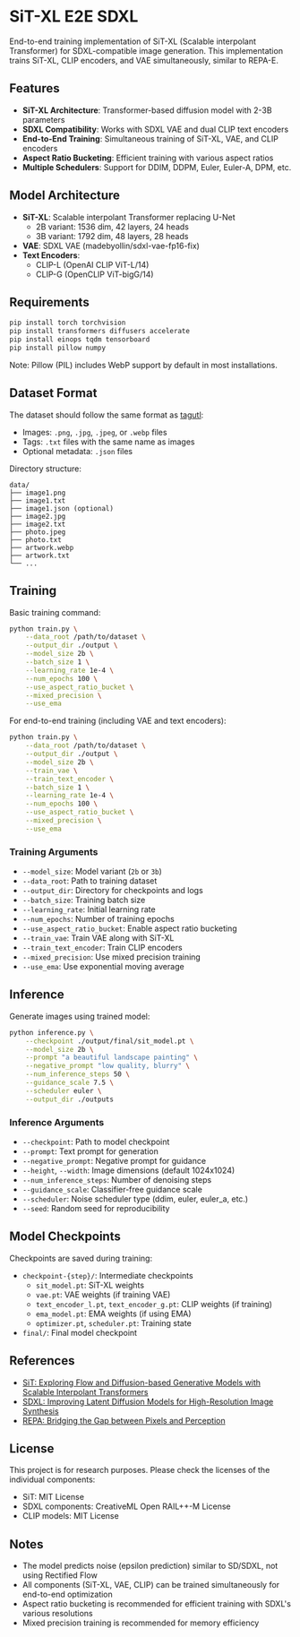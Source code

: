 # SiT-XL E2E SDXL

End-to-end training implementation of SiT-XL (Scalable interpolant Transformer) for SDXL-compatible image generation. This implementation trains SiT-XL, CLIP encoders, and VAE simultaneously, similar to REPA-E.

## Features

- **SiT-XL Architecture**: Transformer-based diffusion model with 2-3B parameters
- **SDXL Compatibility**: Works with SDXL VAE and dual CLIP text encoders
- **End-to-End Training**: Simultaneous training of SiT-XL, VAE, and CLIP encoders
- **Aspect Ratio Bucketing**: Efficient training with various aspect ratios
- **Multiple Schedulers**: Support for DDIM, DDPM, Euler, Euler-A, DPM, etc.

## Model Architecture

- **SiT-XL**: Scalable interpolant Transformer replacing U-Net
  - 2B variant: 1536 dim, 42 layers, 24 heads
  - 3B variant: 1792 dim, 48 layers, 28 heads
- **VAE**: SDXL VAE (madebyollin/sdxl-vae-fp16-fix)
- **Text Encoders**: 
  - CLIP-L (OpenAI CLIP ViT-L/14)
  - CLIP-G (OpenCLIP ViT-bigG/14)

## Requirements

```bash
pip install torch torchvision
pip install transformers diffusers accelerate
pip install einops tqdm tensorboard
pip install pillow numpy
```

Note: Pillow (PIL) includes WebP support by default in most installations.

## Dataset Format

The dataset should follow the same format as [tagutl](https://github.com/celll1/tagutl):
- Images: `.png`, `.jpg`, `.jpeg`, or `.webp` files
- Tags: `.txt` files with the same name as images
- Optional metadata: `.json` files

Directory structure:
```
data/
├── image1.png
├── image1.txt
├── image1.json (optional)
├── image2.jpg
├── image2.txt
├── photo.jpeg
├── photo.txt
├── artwork.webp
├── artwork.txt
└── ...
```

## Training

Basic training command:
```bash
python train.py \
    --data_root /path/to/dataset \
    --output_dir ./output \
    --model_size 2b \
    --batch_size 1 \
    --learning_rate 1e-4 \
    --num_epochs 100 \
    --use_aspect_ratio_bucket \
    --mixed_precision \
    --use_ema
```

For end-to-end training (including VAE and text encoders):
```bash
python train.py \
    --data_root /path/to/dataset \
    --output_dir ./output \
    --model_size 2b \
    --train_vae \
    --train_text_encoder \
    --batch_size 1 \
    --learning_rate 1e-4 \
    --num_epochs 100 \
    --use_aspect_ratio_bucket \
    --mixed_precision \
    --use_ema
```

### Training Arguments

- `--model_size`: Model variant (`2b` or `3b`)
- `--data_root`: Path to training dataset
- `--output_dir`: Directory for checkpoints and logs
- `--batch_size`: Training batch size
- `--learning_rate`: Initial learning rate
- `--num_epochs`: Number of training epochs
- `--use_aspect_ratio_bucket`: Enable aspect ratio bucketing
- `--train_vae`: Train VAE along with SiT-XL
- `--train_text_encoder`: Train CLIP encoders
- `--mixed_precision`: Use mixed precision training
- `--use_ema`: Use exponential moving average

## Inference

Generate images using trained model:
```bash
python inference.py \
    --checkpoint ./output/final/sit_model.pt \
    --model_size 2b \
    --prompt "a beautiful landscape painting" \
    --negative_prompt "low quality, blurry" \
    --num_inference_steps 50 \
    --guidance_scale 7.5 \
    --scheduler euler \
    --output_dir ./outputs
```

### Inference Arguments

- `--checkpoint`: Path to model checkpoint
- `--prompt`: Text prompt for generation
- `--negative_prompt`: Negative prompt for guidance
- `--height`, `--width`: Image dimensions (default 1024x1024)
- `--num_inference_steps`: Number of denoising steps
- `--guidance_scale`: Classifier-free guidance scale
- `--scheduler`: Noise scheduler type (ddim, euler, euler_a, etc.)
- `--seed`: Random seed for reproducibility

## Model Checkpoints

Checkpoints are saved during training:
- `checkpoint-{step}/`: Intermediate checkpoints
  - `sit_model.pt`: SiT-XL weights
  - `vae.pt`: VAE weights (if training VAE)
  - `text_encoder_l.pt`, `text_encoder_g.pt`: CLIP weights (if training)
  - `ema_model.pt`: EMA weights (if using EMA)
  - `optimizer.pt`, `scheduler.pt`: Training state
- `final/`: Final model checkpoint

## References

- [SiT: Exploring Flow and Diffusion-based Generative Models with Scalable Interpolant Transformers](https://github.com/willisma/SiT)
- [SDXL: Improving Latent Diffusion Models for High-Resolution Image Synthesis](https://stability.ai/stable-diffusion)
- [REPA: Bridging the Gap between Pixels and Perception](https://github.com/End2End-Diffusion/REPA-E)

## License

This project is for research purposes. Please check the licenses of the individual components:
- SiT: MIT License
- SDXL components: CreativeML Open RAIL++-M License
- CLIP models: MIT License

## Notes

- The model predicts noise (epsilon prediction) similar to SD/SDXL, not using Rectified Flow
- All components (SiT-XL, VAE, CLIP) can be trained simultaneously for end-to-end optimization
- Aspect ratio bucketing is recommended for efficient training with SDXL's various resolutions
- Mixed precision training is recommended for memory efficiency
